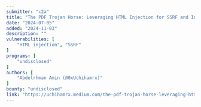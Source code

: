 ```yaml
---
submitter: "c2a"
title: "The PDF Trojan Horse: Leveraging HTML Injection for SSRF and Internal Resource Access"
date: "2024-07-05"
added: "2024-11-03"
description: ""
vulnerabilities: [
    "HTML injection", "SSRF"
]
programs: [
    "undisclosed"
]
authors: [
    "Abdelrhman Amin (@0xUchihamrx)"
]
bounty: "undisclosed"
link: "https://uchihamrx.medium.com/the-pdf-trojan-horse-leveraging-html-injection-for-ssrf-and-internal-resource-access-fbf69efcb33d"
---
```




